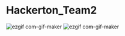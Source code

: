 # Hackerton_Team2
![ezgif com-gif-maker](https://user-images.githubusercontent.com/85047035/204504511-b334f3aa-65df-40cd-8253-85abbfccd579.gif)
![ezgif com-gif-maker](https://user-images.githubusercontent.com/85047035/204513956-1d70d7e6-8800-4754-8898-7f528279ab17.gif)
